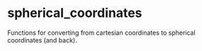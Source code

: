 # spherical_coordinates
Functions for converting from cartesian coordinates to spherical coordinates (and back).
